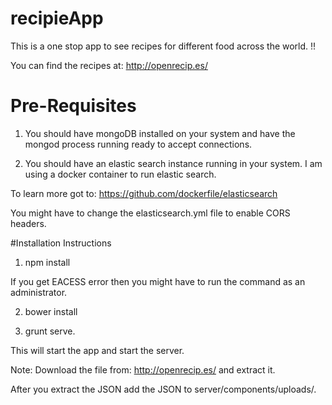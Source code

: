# recipieApp
This is a one stop app to see recipes for different food across the world. !!

You can find the recipes at: 
http://openrecip.es/

# Pre-Requisites

1. You should have mongoDB installed on your system and have the mongod process running ready to accept connections. 

2. You should have an elastic search instance running in your system. I am using a docker container to run elastic search. 

To learn more got to: https://github.com/dockerfile/elasticsearch

You might have to change the elasticsearch.yml file to enable CORS headers. 

#Installation Instructions

1. npm install

If you get EACESS error then you might have to run the command as an administrator.

2. bower install

3. grunt serve.

This will start the app and start the server. 

Note: Download the file from: http://openrecip.es/ and extract it.

After you extract the JSON add the JSON to server/components/uploads/.






